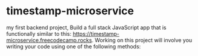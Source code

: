 # timestamp-microservice
 my first backend project, Build a full stack JavaScript app that is functionally similar to this: https://timestamp-microservice.freecodecamp.rocks. Working on this project will involve you writing your code using one of the following methods:
